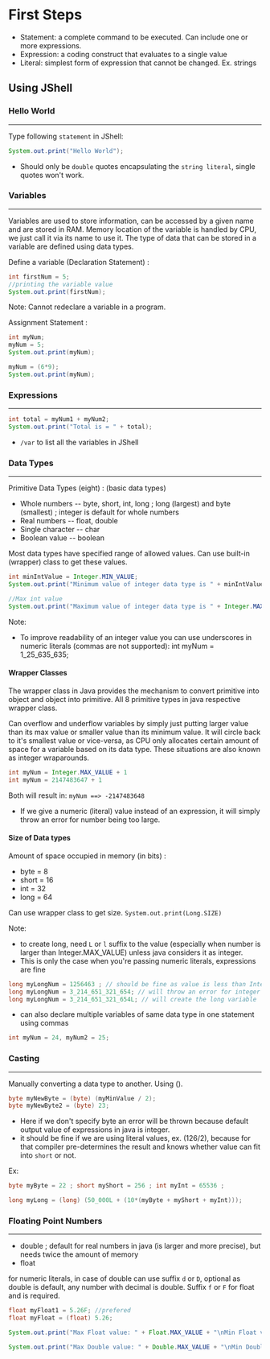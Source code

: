 # First Steps

- Statement: a complete command to be executed. Can include one or more expressions.
- Expression: a coding construct that evaluates to a single value
- Literal: simplest form of expression that cannot be changed. Ex. strings

## Using JShell

### Hello World

---
Type following `statement` in JShell:

```java
System.out.print("Hello World");
```

- Should only be `double` quotes encapsulating the `string literal`, single quotes won't work.

### Variables

---
Variables are used to store information, can be accessed by a given name and are stored in RAM. Memory location of the variable is handled by CPU, we just call it via its name to use it. The type of data that can be stored in a variable are defined using data types.

Define a variable (Declaration Statement) :

```java
int firstNum = 5;
//printing the variable value
System.out.print(firstNum);
```

Note: Cannot redeclare a variable in a program.

Assignment Statement :

```java
int myNum;
myNum = 5;
System.out.print(myNum);

myNum = (6*9);
System.out.print(myNum);
```

### Expressions

---

```java
int total = myNum1 + myNum2;
System.out.print("Total is = " + total);
```

- `/var` to list all the variables in JShell

### Data Types

---
Primitive Data Types (eight) : (basic data types)

- Whole numbers -- byte, short, int, long ; long (largest) and byte (smallest) ; integer is default for whole numbers
- Real numbers -- float, double
- Single character -- char
- Boolean value -- boolean

Most data types have specified range of allowed values. Can use built-in (wrapper) class to get these values.

```java
int minIntValue = Integer.MIN_VALUE;
System.out.print("Minimum value of integer data type is " + minIntValue);

//Max int value
System.out.print("Maximum value of integer data type is " + Integer.MAX_VALUE);
```

Note:

- To improve readability of an integer value you can use underscores in numeric literals (commas are not supported): int myNum = 1_25_635_635;

#### Wrapper Classes

The wrapper class in Java provides the mechanism to convert primitive into object and object into primitive. All 8 primitive types in java respective wrapper class.

Can overflow and underflow variables by simply just putting larger value than its max value or smaller value than its minimum value. It will circle back to it's smallest value or vice-versa, as CPU only allocates certain amount of space for a variable based on its data type. These situations are also known as integer wraparounds.

```java
int myNum = Integer.MAX_VALUE + 1
int myNum = 2147483647 + 1
```

Both will result in: `myNum ==> -2147483648`

- If we give a numeric (literal) value instead of an expression, it will simply throw an error for number being too large.

#### Size of Data types

Amount of space occupied in memory (in bits) :

- byte = 8
- short = 16
- int = 32
- long = 64

Can use wrapper class to get size. `System.out.print(Long.SIZE)`

Note:

- to create long, need `L` or `l` suffix to the value (especially when number is larger than Integer.MAX_VALUE) unless java considers it as integer.
- This is only the case when you're passing numeric literals, expressions are fine

```java
long myLongNum = 1256463 ; // should be fine as value is less than Integer.MAX_VALUE
long myLongNum = 3_214_651_321_654; // will throw an error for integer number too large 
long myLongNum = 3_214_651_321_654L; // will create the long variable
```

- can also declare multiple variables of same data type in one statement using commas

```java
int myNum = 24, myNum2 = 25;
```

### Casting

---
Manually converting a data type to another. Using ().

```java
byte myNewByte = (byte) (myMinValue / 2);
byte myNewByte2 = (byte) 23;
```

- Here if we don't specify byte an error will be thrown because default output value of expressions in java is integer.
- it should be fine if we are using literal values, ex. (126/2), because for that compiler pre-determines the result and knows whether value can fit into `short` or not.

Ex:

```java
byte myByte = 22 ; short myShort = 256 ; int myInt = 65536 ;

long myLong = (long) (50_000L + (10*(myByte + myShort + myInt)));
```

### Floating Point Numbers

---

- double ; default for real numbers in java (is larger and more precise), but needs twice the amount of memory
- float

for numeric literals, in case of double can use suffix `d` or `D`, optional as double is default, any number with decimal is double. Suffix `f` or `F` for float and is required.

```java
float myFloat1 = 5.26F; //prefered
float myFloat = (float) 5.26;

System.out.print("Max Float value: " + Float.MAX_VALUE + "\nMin Float value: " + Float.MIN_VALUE)

System.out.print("Max Double value: " + Double.MAX_VALUE + "\nMin Double value: " + Double.MIN_VALUE)
```

